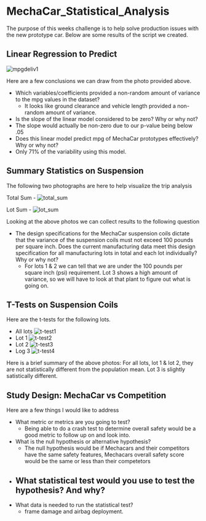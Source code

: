# MechaCar_Statistical_Analysis
The purpose of this weeks challenge is to help solve production issues with the new prototype car. Below are some results of the script we created.

## Linear Regression to Predict
![mpgdeliv1](https://user-images.githubusercontent.com/83259639/129510697-8fa35094-1be7-4278-a4bc-70ad08c5f1b3.PNG)

Here are a few conclusions we can draw from the photo provided above.
- Which variables/coefficients provided a non-random amount of variance to the mpg values in the dataset?
  - It looks like ground clearance and vehicle length provided a non-random amount of variance.
-  Is the slope of the linear model considered to be zero? Why or why not?
  - The slope would actually be non-zero due to our p-value being below .05
-  Does this linear model predict mpg of MechaCar prototypes effectively? Why or why not?
  - Only 71% of the variability using this model.

## Summary Statistics on Suspension
The following two photographs are here to help visualize the trip analysis

Total Sum - ![total_sum](https://user-images.githubusercontent.com/83259639/129511741-490bfeb4-1ce1-4de7-8fad-70b2e29fbba1.PNG)

Lot Sum - ![lot_sum](https://user-images.githubusercontent.com/83259639/129511766-6e4a4a46-f434-4be9-8d1a-453aa0ca75c0.PNG)

Looking at the above photos we can collect results to the following question

- The design specifications for the MechaCar suspension coils dictate that the variance of the suspension coils must not exceed 100 pounds per square inch. Does the current manufacturing data meet this design specification for all manufacturing lots in total and each lot individually? Why or why not?
  - For lots 1 & 2 we can tell that we are under the 100 pounds per square inch (psi) requirement. Lot 3 shows a high amount of variance, so we will have to look at that plant to figure out what is going on.

## T-Tests on Suspension Coils
Here are the t-tests for the following lots.
- All lots
  ![t-test1](https://user-images.githubusercontent.com/83259639/129512115-9ae08bd9-292c-4367-a646-32c593a6fca9.PNG)
- Lot 1
![t-test2](https://user-images.githubusercontent.com/83259639/129512139-a2b97ca2-66ed-4cec-8877-abb6bb7dc822.PNG)
- Lot 2
![t-test3](https://user-images.githubusercontent.com/83259639/129512156-220af8b1-7f84-4af5-8075-d148228571e7.PNG)
- Log 3
![t-test4](https://user-images.githubusercontent.com/83259639/129512169-51cc5812-6b9d-44a9-9af7-83a22271c7ab.PNG)
 
 Here is a brief summary of the above photos:
For all lots, lot 1 & lot 2, they are not statistically different from the population mean. Lot 3 is slightly satistically different.

## Study Design: MechaCar vs Competition
Here are a few things I would like to address

- What metric or metrics are you going to test?
  - Being able to do a crash test to determine overall safety would be a good metric to follow up on and look into.
- What is the null hypothesis or alternative hypothesis?
  - The null hypothesis would be if Mechacars and their competitors have the same safety features, Mechacars overall safety score would be the same or less than their competetors
- What statistical test would you use to test the hypothesis? And why?
  - 
- What data is needed to run the statistical test?
  - frame damage and airbag deployment.
